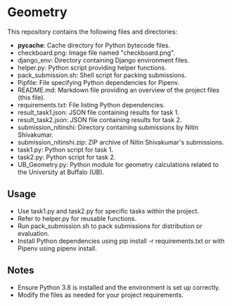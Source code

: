# Geometry
This repository contains the following files and directories:

* __pycache__: Cache directory for Python bytecode files.
* checkboard.png: Image file named "checkboard.png".
* django_env: Directory containing Django environment files.
* helper.py: Python script providing helper functions.
* pack_submission.sh: Shell script for packing submissions.
* Pipfile: File specifying Python dependencies for Pipenv.
* README.md: Markdown file providing an overview of the project files (this file).
* requirements.txt: File listing Python dependencies.
* result_task1.json: JSON file containing results for task 1.
* result_task2.json: JSON file containing results for task 2.
* submission_nitinshi: Directory containing submissions by Nitin Shivakumar.
* submission_nitinshi.zip: ZIP archive of Nitin Shivakumar's submissions.
* task1.py: Python script for task 1.
* task2.py: Python script for task 2.
* UB_Geometry.py: Python module for geometry calculations related to the University at Buffalo (UB).

## Usage

* Use task1.py and task2.py for specific tasks within the project.
* Refer to helper.py for reusable functions.
* Run pack_submission.sh to pack submissions for distribution or evaluation.
* Install Python dependencies using pip install -r requirements.txt or with Pipenv using pipenv install.

## Notes

* Ensure Python 3.8 is installed and the environment is set up correctly.
* Modify the files as needed for your project requirements.
